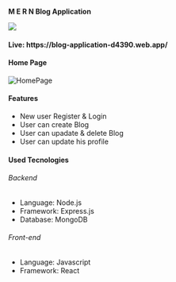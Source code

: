 <p> <b>M E R N Blog Application</b></p>
<img align ='center' src='https://th.bing.com/th/id/OIP.Z6hTDv9NAwKYB5B18BvTFgHaDd?pid=ImgDet&rs=1'>

<h4>Live: https://blog-application-d4390.web.app/ </h4>

<h4>Home Page </h4>

![HomePage](https://drive.google.com/file/d/1iABHuhLkxJr8SkXtdi4BM5VDTAz7QS0B/view?usp=sharing)

<h4> Features </h4>
<ul>
  <li>New user Register & Login</li>
  <li>User can create Blog</li>
  <li>User can upadate & delete Blog</li>
  <li>User can update his profile</li>
 </ul>
 
 <h4>Used Tecnologies</h4>
 
 <h6>Backend</h6>
 
 <ul>
  <li>Language: Node.js</li>
  <li>Framework: Express.js</li>
  <li>Database: MongoDB</li>
 </ul>
 
 <h6>Front-end</h6>
 
 <ul>
  <li>Language: Javascript</li>
  <li>Framework: React</li> 
 </ul>
 
 

